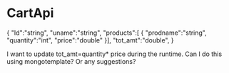 # CartApi

{
"Id":"string",
"uname":"string",
"products":[
  {
    "prodname":"string",
    "quantity":"int",
    "price":"double"
  }],
"tot_amt":"double",
}

I want to update tot_amt=quantity* price during the runtime. Can I do this using mongotemplate? Or any suggestions?
